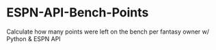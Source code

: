 # ESPN-API-Bench-Points
Calculate how many points were left on the bench per fantasy owner w/ Python &amp; ESPN API

